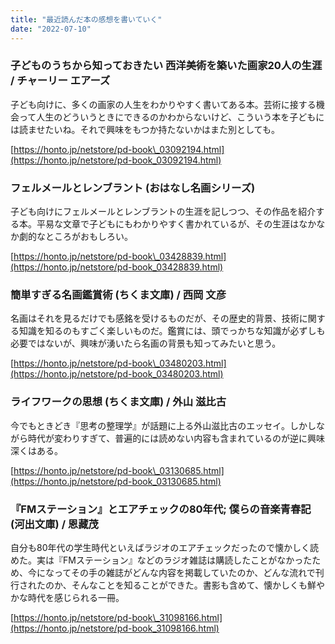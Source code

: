 ```yaml
---
title: "最近読んだ本の感想を書いていく"
date: "2022-07-10"
---
```


### 子どものうちから知っておきたい 西洋美術を築いた画家20人の生涯 / チャーリー エアーズ

子ども向けに、多くの画家の人生をわかりやすく書いてある本。芸術に接する機会って人生のどういうときにできるのかわからないけど、こういう本を子どもには読ませたいね。それで興味をもつか持たないかはまた別としても。

[https://honto.jp/netstore/pd-book\_03092194.html](https://honto.jp/netstore/pd-book_03092194.html)

### フェルメールとレンブラント (おはなし名画シリーズ)

子ども向けにフェルメールとレンブラントの生涯を記しつつ、その作品を紹介する本。平易な文章で子どもにもわかりやすく書かれているが、その生涯はなかなか劇的なところがおもしろい。

[https://honto.jp/netstore/pd-book\_03428839.html](https://honto.jp/netstore/pd-book_03428839.html)

### 簡単すぎる名画鑑賞術 (ちくま文庫) / 西岡 文彦

名画はそれを見るだけでも感銘を受けるものだが、その歴史的背景、技術に関する知識を知るのもすごく楽しいものだ。鑑賞には、頭でっかちな知識が必ずしも必要ではないが、興味が湧いたら名画の背景も知ってみたいと思う。

[https://honto.jp/netstore/pd-book\_03480203.html](https://honto.jp/netstore/pd-book_03480203.html)

### ライフワークの思想 (ちくま文庫) / 外山 滋比古

今でもときどき『思考の整理学』が話題に上る外山滋比古のエッセイ。しかしながら時代が変わりすぎて、普遍的には読めない内容も含まれているのが逆に興味深くはある。

[https://honto.jp/netstore/pd-book\_03130685.html](https://honto.jp/netstore/pd-book_03130685.html)

### 『FMステーション』とエアチェックの80年代; 僕らの音楽青春記 (河出文庫) / 恩藏茂

自分も80年代の学生時代といえばラジオのエアチェックだったので懐かしく読めた。実は『FMステーション』などのラジオ雑誌は購読したことがなかったため、今になってその手の雑誌がどんな内容を掲載していたのか、どんな流れで刊行されたのか、そんなことを知ることができた。書影も含めて、懐かしくも鮮やかな時代を感じられる一冊。

[https://honto.jp/netstore/pd-book\_31098166.html](https://honto.jp/netstore/pd-book_31098166.html)
